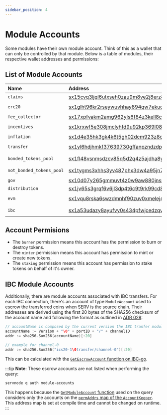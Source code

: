```yaml
---
sidebar_position: 4
---
```


# Module Accounts

Some modules have their own module account. Think of this as a wallet that can only be controlled by that module.
Below is a table of modules, their respective wallet addresses and permissions:

## List of Module Accounts

| Name                    | Address                                             | Permissions        |
| :---------------------- | :-------------------------------------------------- | :----------------- |
| `claims`                | [sx15cvq3ljql6utxseh0zau9m8ve2j8erz89m5wkz](https://www.mintscan.io/evmos/account/sx15cvq3ljql6utxseh0zau9m8ve2j8erz89m5wkz)   | `none`             |
| `erc20`                 | [sx1glht96kr2rseywuvhhay894qw7ekuc4qg9z5nw](https://www.mintscan.io/evmos/account/sx1glht96kr2rseywuvhhay894qw7ekuc4qg9z5nw)   | `minter` `burner`  |
| `fee_collector`         | [sx17xpfvakm2amg962yls6f84z3kell8c5ljcjw34](https://www.mintscan.io/evmos/account/sx17xpfvakm2amg962yls6f84z3kell8c5ljcjw34)   | `none`             |
| `incentives`            | [sx1krxwf5e308jmclyhfd9u92kp369l083wn67k4q](https://www.mintscan.io/evmos/account/sx1krxwf5e308jmclyhfd9u92kp369l083wn67k4q)   | `minter` `burner`  |
| `inflation`             | [sx1d4e35hk3gk4k6t5gh02dcm923z8ck86qygxf38](https://www.mintscan.io/evmos/account/sx1d4e35hk3gk4k6t5gh02dcm923z8ck86qygxf38)   | `minter`           |
| `transfer`              | [sx1yl6hdjhmkf37639730gffanpzndzdpmhv788dt](https://www.mintscan.io/evmos/account/sx1yl6hdjhmkf37639730gffanpzndzdpmhv788dt)   | `minter` `burner`  |
| `bonded_tokens_pool`    | [sx1fl48vsnmsdzcv85q5d2q4z5ajdha8yu3h6cprl](https://www.mintscan.io/evmos/account/sx1fl48vsnmsdzcv85q5d2q4z5ajdha8yu3h6cprl)   | `burner` `staking` |
| `not_bonded_tokens_pool`| [sx1tygms3xhhs3yv487phx3dw4a95jn7t7lr6ys4t](https://www.mintscan.io/evmos/account/sx1tygms3xhhs3yv487phx3dw4a95jn7t7lr6ys4t)   | `burner` `staking` |
| `gov`                   | [sx10d07y265gmmuvt4z0w9aw880jnsr700jcrztvm](https://www.mintscan.io/evmos/account/sx10d07y265gmmuvt4z0w9aw880jnsr700jcrztvm)   | `burner`           |
| `distribution`          | [sx1jv65s3grqf6v6jl3dp4t6c9t9rk99cd8974jnh](https://www.mintscan.io/evmos/account/sx1jv65s3grqf6v6jl3dp4t6c9t9rk99cd8974jnh)   | `none`             |
| `evm`                   | [sx1vqu8rska6swzdmnhf90zuv0xmelej4lq0n56wq](https://www.mintscan.io/evmos/account/sx1vqu8rska6swzdmnhf90zuv0xmelej4lq0n56wq)   | `minter` `burner`  |
| `ibc`                   | [sx1a53udazy8ayufvy0s434pfwjcedzqv345dnt3x](https://www.mintscan.io/evmos/account/sx1a53udazy8ayufvy0s434pfwjcedzqv345dnt3x)   | `minter` `burner`  |

## Account Permisions

* The `burner` permission means this account has the permission to burn or destroy tokens.
* The `minter` permission means this account has permission to mint or create new tokens.
* The `staking` permission means this account has permission to stake tokens on behalf of it's owner.

## IBC Module Accounts

Additionally, there are module accounts associated with IBC transfers.
For each IBC connection, there's an account of type `ModuleAccount` used to escrow the transferred coins when SERV is the source chain.
Their addresses are derived using the first 20 bytes of the SHA256 checksum of the account name and following the format as outlined in [ADR 028](https://github.com/cosmos/cosmos-sdk/blob/master/docs/architecture/adr-028-public-key-addresses.md):

```go
// accountName is composed by the current version the IBC tranfer module supports (in this case, ics20-1), the portID (transfer) and the channelID
accountName := Version + "\0" + portID + "/" + channelID
addr := sha256.Sum256(accountName)[:20]

// example for channel-0
addr := sha256.Sum256("ics20-1\0transfer/channel-0")[:20]
```

This can be calculated with the [`GetEscrowAccount` function on IBC-go](https://github.com/cosmos/ibc-go/blob/c56f78905a5d2db01d867381d106c403fa9e5c4b/modules/apps/transfer/types/keys.go#L41-L55).

:::tip
**Note**: These escrow accounts are not listed when performing the query:

```shell
servnode q auth module-accounts
```

This happens because the [`GetModuleAccount` function](https://github.com/cosmos/cosmos-sdk/blob/74d7a0dfcd9f47d8a507205f82c264a269ef0612/x/auth/keeper/keeper.go#L194-L224) used on the query considers only the accounts on the [`permAddrs` map of the `AccountKeeper`](https://github.com/cosmos/cosmos-sdk/blob/74d7a0dfcd9f47d8a507205f82c264a269ef0612/x/auth/keeper/keeper.go#L54-L68).
This address map is set at compile time and cannot be changed on runtime.
:::
